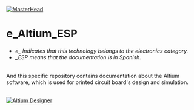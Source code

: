 [![MasterHead](http://dicer0.com/wp-content/uploads/2023/09/Altium-di_cer0-Banner.png)](https://dicer0.com/#skills)
# e_Altium_ESP
<h6 align="justify">
  <ul>
    <li>e_ Indicates that this technology belongs to the electronics category.</li>
    <li>_ESP means that the documentation is in Spanish.</li>
  </ul>
</h6>
And this specific repository contains documentation about the Altium software, which is used for printed circuit board's design and simulation. 
&nbsp;
<br/>
&nbsp;

[![Altium Designer](http://dicer0.com/wp-content/uploads/2024/05/e_Altium_MarkII.png)](https://dicer0.com/#skills)
